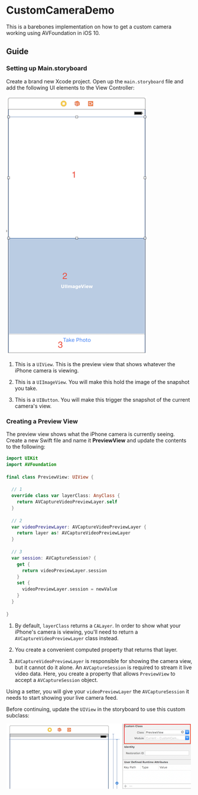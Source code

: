 # CustomCameraDemo

This is a barebones implementation on how to get a custom camera working using AVFoundation in iOS 10.

## Guide

### Setting up Main.storyboard

Create a brand new Xcode project. Open up the `main.storyboard` file and add the following UI elements to the View Controller:

![storyboard](/images/storyboard.png)

1. This is a `UIView`. This is the preview view that shows whatever the iPhone camera is viewing.

2. This is a `UIImageView`. You will make this hold the image of the snapshot you take.

3. This is a `UIButton`. You will make this trigger the snapshot of the current camera's view.

### Creating a Preview View

The preview view shows what the iPhone camera is currently seeing. Create a new Swift file and name it **PreviewView** and update the contents to the following:

```swift
import UIKit
import AVFoundation

final class PreviewView: UIView {

  // 1
  override class var layerClass: AnyClass {
    return AVCaptureVideoPreviewLayer.self
  }

  // 2
  var videoPreviewLayer: AVCaptureVideoPreviewLayer {
    return layer as! AVCaptureVideoPreviewLayer
  }

  // 3
  var session: AVCaptureSession? {
    get {
      return videoPreviewLayer.session
    }
    set {
      videoPreviewLayer.session = newValue
    }
  }
  
}
```

1. By default, `layerClass` returns a `CALayer`. In order to show what your iPhone's camera is viewing, you'll need to return a `AVCaptureVideoPreviewLayer` class instead. 

2. You create a convenient computed property that returns that layer. 

3. `AVCaptureVideoPreviewLayer` is responsible for showing the camera view, but it cannot do it alone. An `AVCaptureSession` is required to stream it live video data. Here, you create a property that allows `PreviewView` to accept a `AVCaptureSession` object.

Using a setter, you will give your `videoPreviewLayer` the `AVCaptureSession` it needs to start showing your live camera feed.

Before continuing, update the `UIView` in the storyboard to use this custom subclass:

![previewView](/images/previewView.png)
